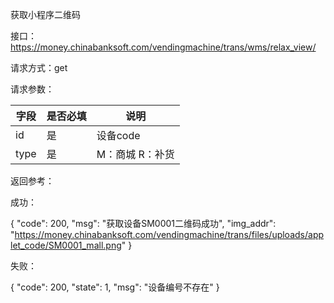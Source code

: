 获取小程序二维码

接口：https://money.chinabanksoft.com/vendingmachine/trans/wms/relax_view/

请求方式：get

请求参数：

| 字段 | 是否必填 | 说明              |
| ---- | -------- | ----------------- |
| id   | 是       | 设备code          |
| type | 是       | M：商城   R：补货 |

返回参考：

成功：

{
    "code": 200,
    "msg": "获取设备SM0001二维码成功",
    "img_addr": "https://money.chinabanksoft.com/vendingmachine/trans/files/uploads/applet_code/SM0001_mall.png"
}

失败：

{
    "code": 200,
    "state": 1,
    "msg": "设备编号不存在"
}

